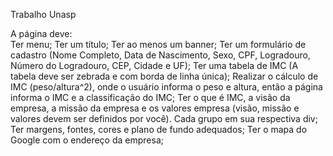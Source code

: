 Trabalho Unasp 

A página deve:<br>
Ter menu;
Ter um título;
Ter ao menos um banner;
Ter um formulário de cadastro (Nome Completo, Data de Nascimento, Sexo, CPF, Logradouro, Número do Logradouro, CEP, Cidade e UF);
Ter uma tabela de IMC (A tabela deve ser zebrada e com borda de linha única);
Realizar o cálculo de IMC (peso/altura^2), onde o usuário informa o peso e altura, então a página informa o IMC e a classificação do IMC;
Ter o que é IMC, a visão da empresa, a missão da empresa e os valores empresa (visão, missão e valores devem ser definidos por você). Cada grupo em sua respectiva div;
Ter margens, fontes, cores e plano de fundo adequados;
Ter o mapa do Google com o endereço da empresa;
